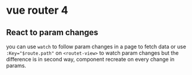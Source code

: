 # vue router 4

## React to param changes
you can use `watch` to follow param changes in a page to fetch data or use `:Key="$route.path"` on `<routet-view>` to watch param changes but the difference is in second way, component recreate on every change in params.